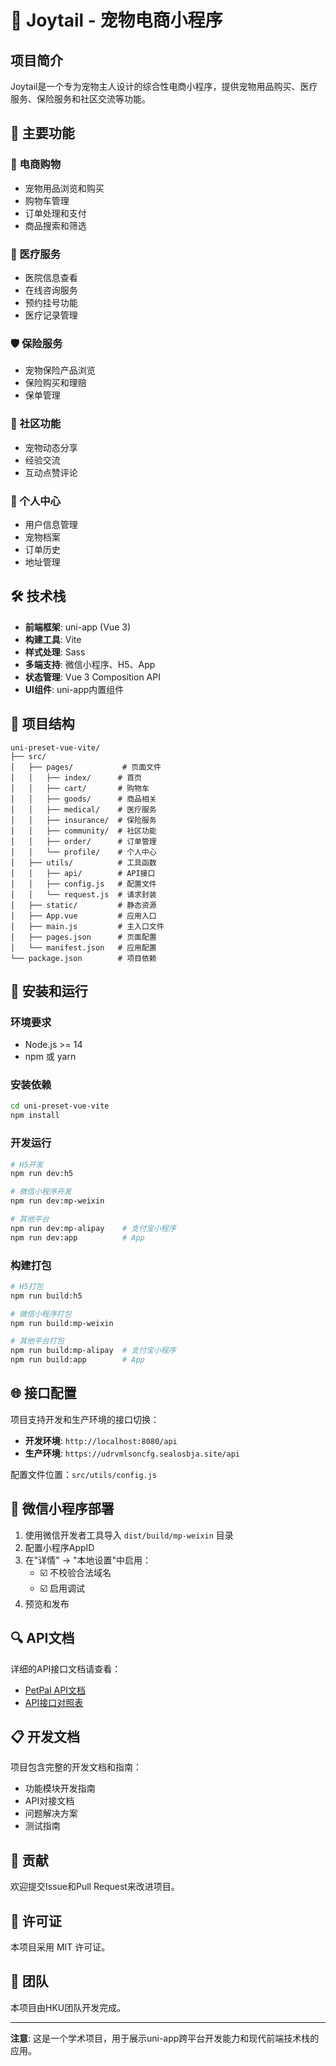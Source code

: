 # 🐾 Joytail - 宠物电商小程序

## 项目简介

Joytail是一个专为宠物主人设计的综合性电商小程序，提供宠物用品购买、医疗服务、保险服务和社区交流等功能。

## 🚀 主要功能

### 🛒 电商购物
- 宠物用品浏览和购买
- 购物车管理
- 订单处理和支付
- 商品搜索和筛选

### 🏥 医疗服务
- 医院信息查看
- 在线咨询服务
- 预约挂号功能
- 医疗记录管理

### 🛡️ 保险服务
- 宠物保险产品浏览
- 保险购买和理赔
- 保单管理

### 👥 社区功能
- 宠物动态分享
- 经验交流
- 互动点赞评论

### 👤 个人中心
- 用户信息管理
- 宠物档案
- 订单历史
- 地址管理

## 🛠️ 技术栈

- **前端框架**: uni-app (Vue 3)
- **构建工具**: Vite
- **样式处理**: Sass
- **多端支持**: 微信小程序、H5、App
- **状态管理**: Vue 3 Composition API
- **UI组件**: uni-app内置组件

## 📁 项目结构

```
uni-preset-vue-vite/
├── src/
│   ├── pages/           # 页面文件
│   │   ├── index/      # 首页
│   │   ├── cart/       # 购物车
│   │   ├── goods/      # 商品相关
│   │   ├── medical/    # 医疗服务
│   │   ├── insurance/  # 保险服务
│   │   ├── community/  # 社区功能
│   │   ├── order/      # 订单管理
│   │   └── profile/    # 个人中心
│   ├── utils/          # 工具函数
│   │   ├── api/        # API接口
│   │   ├── config.js   # 配置文件
│   │   └── request.js  # 请求封装
│   ├── static/         # 静态资源
│   ├── App.vue         # 应用入口
│   ├── main.js         # 主入口文件
│   ├── pages.json      # 页面配置
│   └── manifest.json   # 应用配置
└── package.json        # 项目依赖
```

## 🔧 安装和运行

### 环境要求
- Node.js >= 14
- npm 或 yarn

### 安装依赖
```bash
cd uni-preset-vue-vite
npm install
```

### 开发运行
```bash
# H5开发
npm run dev:h5

# 微信小程序开发
npm run dev:mp-weixin

# 其他平台
npm run dev:mp-alipay    # 支付宝小程序
npm run dev:app          # App
```

### 构建打包
```bash
# H5打包
npm run build:h5

# 微信小程序打包
npm run build:mp-weixin

# 其他平台打包
npm run build:mp-alipay  # 支付宝小程序
npm run build:app        # App
```

## 🌐 接口配置

项目支持开发和生产环境的接口切换：

- **开发环境**: `http://localhost:8080/api`
- **生产环境**: `https://udrvmlsoncfg.sealosbja.site/api`

配置文件位置：`src/utils/config.js`

## 📱 微信小程序部署

1. 使用微信开发者工具导入 `dist/build/mp-weixin` 目录
2. 配置小程序AppID
3. 在"详情" -> "本地设置"中启用：
   - ☑️ 不校验合法域名
   - ☑️ 启用调试
4. 预览和发布

## 🔍 API文档

详细的API接口文档请查看：
- [PetPal API文档](./petpal-backend-api.md)
- [API接口对照表](./PetPal-API接口对照表.md)

## 📋 开发文档

项目包含完整的开发文档和指南：
- 功能模块开发指南
- API对接文档
- 问题解决方案
- 测试指南

## 🤝 贡献

欢迎提交Issue和Pull Request来改进项目。

## 📄 许可证

本项目采用 MIT 许可证。

## 👥 团队

本项目由HKU团队开发完成。

---

**注意**: 这是一个学术项目，用于展示uni-app跨平台开发能力和现代前端技术栈的应用。

